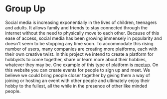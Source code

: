 # Group Up
Social media is increasing exponentially in the lives of children, teenagers and adults. It allows family and friends to stay connected through the internet without the need to physically move to each other. Because of this ease of access, social media has been growing immensely in popularity and doesn't seem to be stopping any time soon. To accommodate this rising number of users, many companies are creating more platforms, each with their own creative twist. In this project we intend to create a platform for hobbyists to come together, share or learn more about their hobbies, whatever they may be. One example of this type of platform is [meetup](https://www.meetup.com)​. On this website you can create events for people to sign up and meet. 
We believe we could bring people closer together by giving them a way of joining or hosting an event with other people and ultimately enjoy their hobby to the fullest, all the while in the presence of other like minded people. 